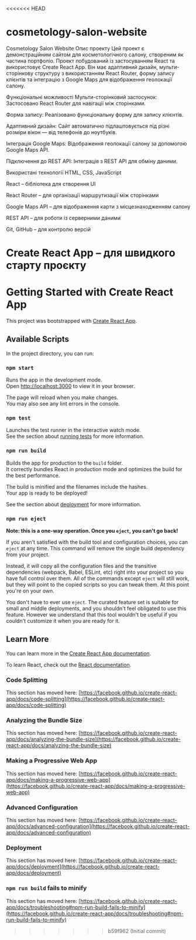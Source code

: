 <<<<<<< HEAD
# cosmetology-salon-website
Cosmetology Salon Website
Опис проекту
Цей проект є демонстраційним сайтом для косметологічного салону, створеним як частина портфоліо. Проект побудований із застосуванням React та використовує Create React App. Він має адаптивний дизайн, мульти-сторінкову структуру з використанням React Router, форму запису клієнтів та інтеграцію з Google Maps для відображення геолокації салону.

Функціональні можливості
Мульти-сторінковий застосунок: Застосовано React Router для навігації між сторінками.

Форма запису: Реалізовано функціональну форму для запису клієнтів.

Адаптивний дизайн: Сайт автоматично підлаштовується під різні розміри вікон — від телефонів до ноутбуків.

Інтеграція Google Maps: Відображення геолокації салону за допомогою Google Maps API.

Підключення до REST API: Інтеграція з REST API для обміну даними.

Використані технології
HTML, CSS, JavaScript

React – бібліотека для створення UI

React Router – для організації маршрутизації між сторінками

Google Maps API – для відображення карти з місцезнаходженням салону

REST API – для роботи із серверними даними

Git, GitHub – для контролю версій

Create React App – для швидкого старту проєкту
=======
# Getting Started with Create React App

This project was bootstrapped with [Create React App](https://github.com/facebook/create-react-app).

## Available Scripts

In the project directory, you can run:

### `npm start`

Runs the app in the development mode.\
Open [http://localhost:3000](http://localhost:3000) to view it in your browser.

The page will reload when you make changes.\
You may also see any lint errors in the console.

### `npm test`

Launches the test runner in the interactive watch mode.\
See the section about [running tests](https://facebook.github.io/create-react-app/docs/running-tests) for more information.

### `npm run build`

Builds the app for production to the `build` folder.\
It correctly bundles React in production mode and optimizes the build for the best performance.

The build is minified and the filenames include the hashes.\
Your app is ready to be deployed!

See the section about [deployment](https://facebook.github.io/create-react-app/docs/deployment) for more information.

### `npm run eject`

**Note: this is a one-way operation. Once you `eject`, you can't go back!**

If you aren't satisfied with the build tool and configuration choices, you can `eject` at any time. This command will remove the single build dependency from your project.

Instead, it will copy all the configuration files and the transitive dependencies (webpack, Babel, ESLint, etc) right into your project so you have full control over them. All of the commands except `eject` will still work, but they will point to the copied scripts so you can tweak them. At this point you're on your own.

You don't have to ever use `eject`. The curated feature set is suitable for small and middle deployments, and you shouldn't feel obligated to use this feature. However we understand that this tool wouldn't be useful if you couldn't customize it when you are ready for it.

## Learn More

You can learn more in the [Create React App documentation](https://facebook.github.io/create-react-app/docs/getting-started).

To learn React, check out the [React documentation](https://reactjs.org/).

### Code Splitting

This section has moved here: [https://facebook.github.io/create-react-app/docs/code-splitting](https://facebook.github.io/create-react-app/docs/code-splitting)

### Analyzing the Bundle Size

This section has moved here: [https://facebook.github.io/create-react-app/docs/analyzing-the-bundle-size](https://facebook.github.io/create-react-app/docs/analyzing-the-bundle-size)

### Making a Progressive Web App

This section has moved here: [https://facebook.github.io/create-react-app/docs/making-a-progressive-web-app](https://facebook.github.io/create-react-app/docs/making-a-progressive-web-app)

### Advanced Configuration

This section has moved here: [https://facebook.github.io/create-react-app/docs/advanced-configuration](https://facebook.github.io/create-react-app/docs/advanced-configuration)

### Deployment

This section has moved here: [https://facebook.github.io/create-react-app/docs/deployment](https://facebook.github.io/create-react-app/docs/deployment)

### `npm run build` fails to minify

This section has moved here: [https://facebook.github.io/create-react-app/docs/troubleshooting#npm-run-build-fails-to-minify](https://facebook.github.io/create-react-app/docs/troubleshooting#npm-run-build-fails-to-minify)
>>>>>>> b59f962 (Initial commit)
